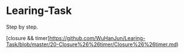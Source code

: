 # Learing-Task
Step by step.

[closure && timer]https://github.com/WuHanJun/Learing-Task/blob/master/20-Closure%26%26timer/Closure%26%26timer.md)
